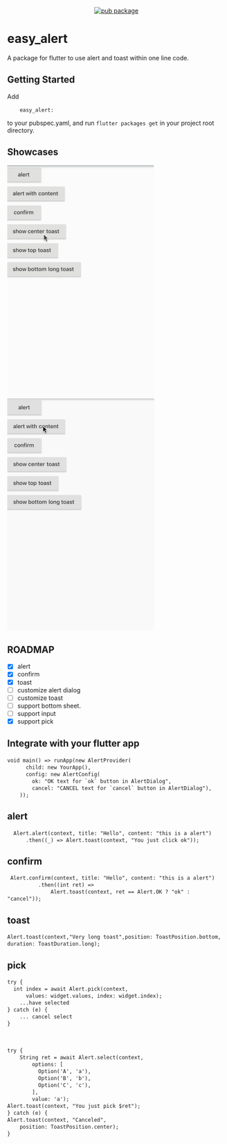 
<p align="center">
    <a href="https://pub.dartlang.org/packages/easy_alert">
        <img src="https://img.shields.io/pub/v/easy_alert.svg" alt="pub package" />
    </a>
</p>

# easy_alert

A package for flutter to use alert and toast within one line code.

## Getting Started

Add 

```
    easy_alert:
```

to your pubspec.yaml, and run `flutter packages get` in your project root directory.


## Showcases

![](https://github.com/jzoom/images/raw/master/toast.gif)
![](https://github.com/jzoom/images/raw/master/alert.gif)


## ROADMAP

* [x] alert
* [x] confirm
* [x] toast
* [ ] customize alert dialog
* [ ] customize toast
* [ ] support bottom sheet.
* [ ] support input
* [x] support pick

##  Integrate with your flutter app

```
void main() => runApp(new AlertProvider(
      child: new YourApp(),
      config: new AlertConfig(
        ok: "OK text for `ok` button in AlertDialog", 
        cancel: "CANCEL text for `cancel` button in AlertDialog"),
    ));
```

## alert

```
  Alert.alert(context, title: "Hello", content: "this is a alert")
      .then((_) => Alert.toast(context, "You just click ok"));

```

## confirm

```
 Alert.confirm(context, title: "Hello", content: "this is a alert")
          .then((int ret) =>
              Alert.toast(context, ret == Alert.OK ? "ok" : "cancel"));
```

## toast

```
Alert.toast(context,"Very long toast",position: ToastPosition.bottom, duration: ToastDuration.long);
```


## pick

```
try {
  int index = await Alert.pick(context,
      values: widget.values, index: widget.index);
    ...have selected
} catch (e) {
    ... cancel select
}
```


```


try {
    String ret = await Alert.select(context,
        options: [
          Option('A', 'a'),
          Option('B', 'b'),
          Option('C', 'c'),
        ],
        value: 'a');
Alert.toast(context, "You just pick $ret");
} catch (e) {
Alert.toast(context, "Canceled",
    position: ToastPosition.center);
}
```

